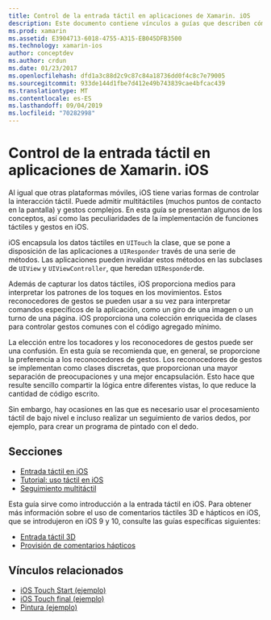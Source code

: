 ```yaml
---
title: Control de la entrada táctil en aplicaciones de Xamarin. iOS
description: Este documento contiene vínculos a guías que describen cómo trabajar con funciones táctiles, multitáctiles, gestos y toque 3D en una aplicación de Xamarin. iOS.
ms.prod: xamarin
ms.assetid: E3904713-6018-4755-A315-EB045DFB3500
ms.technology: xamarin-ios
author: conceptdev
ms.author: crdun
ms.date: 01/23/2017
ms.openlocfilehash: dfd1a3c88d2c9c87c84a18736dd0f4c8c7e79005
ms.sourcegitcommit: 933de144d1fbe7d412e49b743839cae4bfcac439
ms.translationtype: MT
ms.contentlocale: es-ES
ms.lasthandoff: 09/04/2019
ms.locfileid: "70282998"
---
```

# <a name="handling-touch-in-xamarinios-apps"></a>Control de la entrada táctil en aplicaciones de Xamarin. iOS

Al igual que otras plataformas móviles, iOS tiene varias formas de controlar la interacción táctil. Puede admitir multitáctiles (muchos puntos de contacto en la pantalla) y gestos complejos. En esta guía se presentan algunos de los conceptos, así como las peculiaridades de la implementación de funciones táctiles y gestos en iOS.

iOS encapsula los datos táctiles en `UITouch` la clase, que se pone a disposición de las aplicaciones a `UIResponder` través de una serie de métodos. Las aplicaciones pueden invalidar estos métodos en las subclases de `UIView` y `UIViewController`, que heredan `UIResponder`de.

Además de capturar los datos táctiles, iOS proporciona medios para interpretar los patrones de los toques en los movimientos. Estos reconocedores de gestos se pueden usar a su vez para interpretar comandos específicos de la aplicación, como un giro de una imagen o un turno de una página. iOS proporciona una colección enriquecida de clases para controlar gestos comunes con el código agregado mínimo.

La elección entre los tocadores y los reconocedores de gestos puede ser una confusión. En esta guía se recomienda que, en general, se proporcione la preferencia a los reconocedores de gestos. Los reconocedores de gestos se implementan como clases discretas, que proporcionan una mayor separación de preocupaciones y una mejor encapsulación. Esto hace que resulte sencillo compartir la lógica entre diferentes vistas, lo que reduce la cantidad de código escrito.

Sin embargo, hay ocasiones en las que es necesario usar el procesamiento táctil de bajo nivel e incluso realizar un seguimiento de varios dedos, por ejemplo, para crear un programa de pintado con el dedo.

## <a name="sections"></a>Secciones

- [Entrada táctil en iOS](touch-in-ios.md)
- [Tutorial: uso táctil en iOS](ios-touch-walkthrough.md)
- [Seguimiento multitáctil](touch-tracking.md)

Esta guía sirve como introducción a la entrada táctil en iOS. Para obtener más información sobre el uso de comentarios táctiles 3D e hápticos en iOS, que se introdujeron en iOS 9 y 10, consulte las guías específicas siguientes:

- [Entrada táctil 3D](~/ios/platform/3d-touch.md)
- [Provisión de comentarios hápticos](~/ios/user-interface/ios-ui/haptic-feedback.md)

## <a name="related-links"></a>Vínculos relacionados

- [iOS Touch Start (ejemplo)](https://docs.microsoft.com/samples/xamarin/ios-samples/applicationfundamentals-touch-start)
- [iOS Touch final (ejemplo)](https://docs.microsoft.com/samples/xamarin/ios-samples/applicationfundamentals-touch-final)
- [Pintura (ejemplo)](https://docs.microsoft.com/samples/xamarin/ios-samples/applicationfundamentals-fingerpaint)
